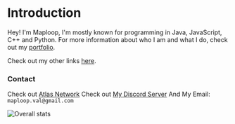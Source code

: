 # Introduction
Hey! I'm Maploop, I'm mostly known for programming in Java, JavaScript, C++ and Python.
For more information about who I am and what I do, check out my [portfolio](https://maploop.github.io/).

Check out my other links [here](https://maploop.github.io/links?a=github).

### Contact
Check out [Atlas Network](https://discord.gg/paper)
Check out [My Discord Server](https://discord.gg/xSPuekddJ6)
And My Email: `maploop.val@gmail.com`

![Overall stats](https://github-readme-stats.vercel.app/api?username=maploop&theme=cobalt&show_icons=true&count_private=true)
